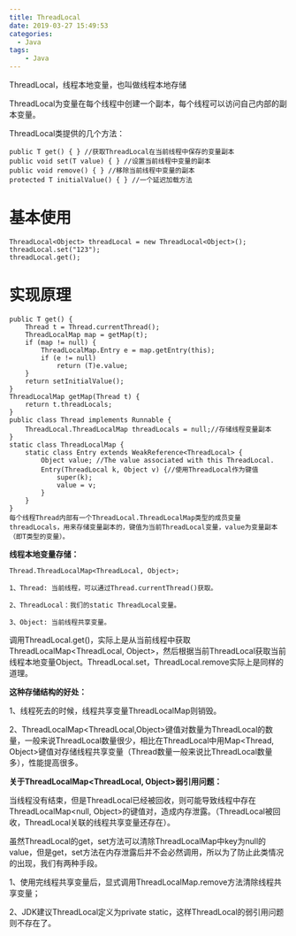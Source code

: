 ```yaml
---
title: ThreadLocal
date: 2019-03-27 15:49:53
categories:
  - Java
tags: 
	- Java
---
```


ThreadLocal，线程本地变量，也叫做线程本地存储

ThreadLocal为变量在每个线程中创建一个副本，每个线程可以访问自己内部的副本变量。

ThreadLocal类提供的几个方法：

	public T get() { } //获取ThreadLocal在当前线程中保存的变量副本
	public void set(T value) { } //设置当前线程中变量的副本
	public void remove() { } //移除当前线程中变量的副本
	protected T initialValue() { } //一个延迟加载方法

# 基本使用 #

	ThreadLocal<Object> threadLocal = new ThreadLocal<Object>();
	threadLocal.set("123");
	threadLocal.get();

# 实现原理 #

	public T get() {
        Thread t = Thread.currentThread();
        ThreadLocalMap map = getMap(t);
        if (map != null) {
            ThreadLocalMap.Entry e = map.getEntry(this);
            if (e != null)
                return (T)e.value;
        }
        return setInitialValue();
    }
	ThreadLocalMap getMap(Thread t) {
        return t.threadLocals;
    }
	public class Thread implements Runnable {
		ThreadLocal.ThreadLocalMap threadLocals = null;//存储线程变量副本
	}
	static class ThreadLocalMap {
        static class Entry extends WeakReference<ThreadLocal> {
            Object value; //The value associated with this ThreadLocal.
            Entry(ThreadLocal k, Object v) {//使用ThreadLocal作为键值
                super(k);
                value = v;
            }
        }
	}
	每个线程Thread内部有一个ThreadLocal.ThreadLocalMap类型的成员变量threadLocals，用来存储变量副本的，键值为当前ThreadLocal变量，value为变量副本（即T类型的变量）。

**线程本地变量存储：**

`Thread.ThreadLocalMap<ThreadLocal, Object>;`

	1、Thread: 当前线程，可以通过Thread.currentThread()获取。
	
	2、ThreadLocal：我们的static ThreadLocal变量。
	
	3、Object: 当前线程共享变量。

调用ThreadLocal.get()，实际上是从当前线程中获取ThreadLocalMap<ThreadLocal, Object>，然后根据当前ThreadLocal获取当前线程本地变量Object。ThreadLocal.set，ThreadLocal.remove实际上是同样的道理。

 

**这种存储结构的好处：**

1、线程死去的时候，线程共享变量ThreadLocalMap则销毁。

2、ThreadLocalMap<ThreadLocal,Object>键值对数量为ThreadLocal的数量，一般来说ThreadLocal数量很少，相比在ThreadLocal中用Map<Thread, Object>键值对存储线程共享变量（Thread数量一般来说比ThreadLocal数量多），性能提高很多。


**关于ThreadLocalMap<ThreadLocal, Object>弱引用问题：**

当线程没有结束，但是ThreadLocal已经被回收，则可能导致线程中存在ThreadLocalMap<null, Object>的键值对，造成内存泄露。（ThreadLocal被回收，ThreadLocal关联的线程共享变量还存在）。

虽然ThreadLocal的get，set方法可以清除ThreadLocalMap中key为null的value，但是get，set方法在内存泄露后并不会必然调用，所以为了防止此类情况的出现，我们有两种手段。

1、使用完线程共享变量后，显式调用ThreadLocalMap.remove方法清除线程共享变量；

2、JDK建议ThreadLocal定义为private static，这样ThreadLocal的弱引用问题则不存在了。


